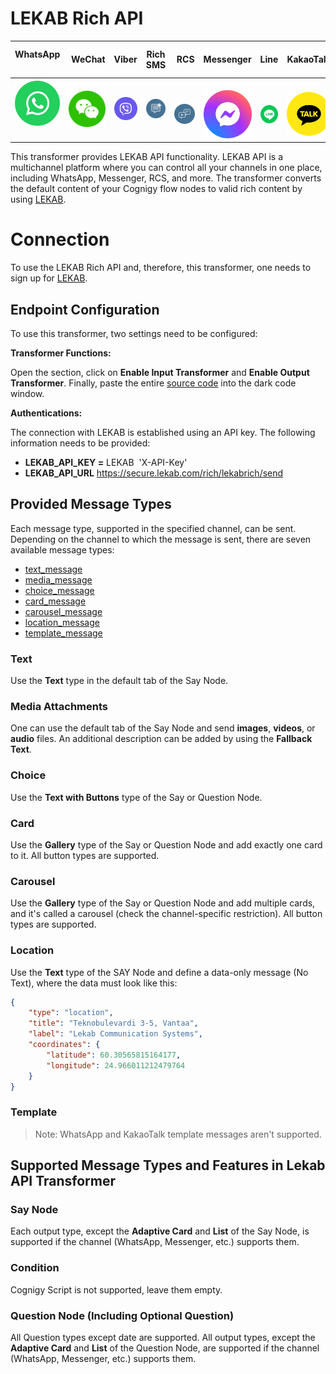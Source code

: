 # LEKAB Rich API

WhatsApp             |  WeChat | Viber | Rich SMS |  RCS | Messenger | Line | KakaoTalk | Instagram | Apple Business Chat
:-------------------------:|:-------------------------:|:-------------------------:|:-------------------------:|:-------------------------:|:-------------------------:|:-------------------------:|:-------------------------:|:-------------------------:|:-------------------------:
![](./docs/Lekab-WhatsApp.svg)  |  ![](./docs/Lekab-Wechat.svg)  |  ![](./docs/Lekab-viber.svg)  |  ![](./docs/Lekab-rich-sms-02_1.svg)  |  ![](./docs/Lekab-rcs.svg)|  ![](./docs/Lekab-messenger.svg)|  ![](./docs/Lekab-Line.svg)|  ![](./docs/Lekab-Kakao-Talk.svg)|  ![](./docs/Lekab-instagram.svg)|  ![](./docs/Lekab-Apple-business-chat.svg)


This transformer provides LEKAB API functionality. LEKAB API is a multichannel platform where you can control all your channels in one place, including WhatsApp, Messenger, RCS, and more. The transformer converts the default content of your Cognigy flow nodes to valid rich content by using [LEKAB](https://www.lekab.com/en/rich-channels).

# Connection

To use the LEKAB Rich API and, therefore, this transformer, one needs to sign up for [LEKAB](https://app.lekab.com/wp/signup).

## Endpoint Configuration

To use this transformer, two settings need to be configured:

**Transformer Functions:**

Open the section, click on **Enable Input Transformer** and **Enable Output Transformer**. Finally, paste the entire [source code](./transformer.ts) into the dark code window.

**Authentications:**

The connection with LEKAB is established using an API key. The following information needs to be provided:

- **LEKAB_API_KEY =** LEKAB  'X-API-Key'
- **LEKAB_API_URL** https://secure.lekab.com/rich/lekabrich/send

## Provided Message Types

Each message type, supported in the specified channel, can be sent. Depending on the channel to which the message is sent, there are seven available message types:

- [text_message](#text)
- [media_message](#media-attachments)
- [choice_message](#choice)
- [card_message](#card)
- [carousel_message](#carousel)
- [location_message](#location)
- [template_message](#template)

### Text

Use the **Text** type in the default tab of the Say Node.

### Media Attachments

One can use the default tab of the Say Node and send **images**, **videos**, or **audio** files. An additional description can be added by using the **Fallback Text**.

### Choice

Use the **Text with Buttons** type of the Say or Question Node.

### Card

Use the **Gallery** type of the Say or Question Node and add exactly one card to it. All button types are supported.

### Carousel

Use the **Gallery** type of the Say or Question Node and add multiple cards, and it's called a carousel (check the channel-specific restriction). All button types are supported.

### Location

Use the **Text** type of the SAY Node and define a data-only message (No Text), where the data must look like this:

```json
{
    "type": "location",
    "title": "Teknobulevardi 3-5, Vantaa",
    "label": "Lekab Communication Systems",
    "coordinates": {
        "latitude": 60.30565815164177,
        "longitude": 24.966011212479764
    }
}
```

### Template

>Note: WhatsApp and KakaoTalk template messages aren't supported.

## Supported Message Types and Features in Lekab API Transformer

### Say Node

Each output type, except the **Adaptive Card** and **List** of the Say Node, is supported if the channel (WhatsApp, Messenger, etc.) supports them.

### Condition

Cognigy Script is not supported, leave them empty.

### Question Node (Including Optional Question)

All Question types except date are supported. All output types, except the **Adaptive Card** and **List** of the Question Node, are supported if the channel (WhatsApp, Messenger, etc.) supports them.